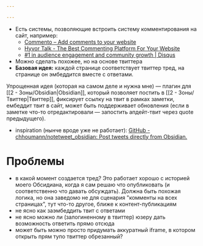 ```yaml
---

---
```


- Есть системы, позволяющие встроить систему комментирования на сайт, например:
	- [Commento – Add comments to your website](https://commento.io/)
	- [Hyvor Talk - The Best Commenting Platform For Your Website](https://talk.hyvor.com/)
	- [#1 in audience engagement and community growth | Disqus](https://disqus.com/)
- Можно сделать похожее, но на основе твиттера
- **Базовая идея:** каждой странице соответствует твиттер тред, на странице он эмбеддится вместе с ответами.

Упрощенная идея (которая на самом деле и нужна мне) — плагин для [[2 - Зоны/Obsidian\|Obsidian]], который позволяет постить в [[2 - Зоны/Твиттер\|Твиттер]], фиксирует ссылку на твит в рамках заметки, ембеддит твит в сайт, может быть поддерживает обновления (если в заметке что-то отредактировали — запостить апдейт-твит через quote предыдущего). 
- inspiration (нынче вроде уже не работает): [GitHub - chhoumann/notetweet\_obsidian: Post tweets directly from Obsidian.](https://github.com/chhoumann/notetweet_obsidian)

# Проблемы
- в какой момент создается тред? Это работает хорошо с историей моего Обсидиана, когда я сам решаю что опубликовать (и соответственно что давать обсуждать). Должна быть похожая логика, но она заведомо не для сценария "комменты на всех страницах", тут что-то другое, ближе к контент-публикациям
- не ясно как заэмбеддить твит с ответами 
- не ясно можно ли (залогиненному в твиттер) юзеру дать возможность ответить прямо отсюда
- может быть можно просто придумать аккуратный iframe, в котором открыть прям тупо твиттер обрезанный?